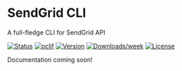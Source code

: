 SendGrid CLI
============

A full-fledge CLI for SendGrid API

[![Status](https://img.shields.io/badge/status-experimental-red.svg)](https://www.npmjs.com/package/@gettruck/sendgrid-cli)
[![oclif](https://img.shields.io/badge/cli-oclif-brightgreen.svg)](https://oclif.io)
[![Version](https://img.shields.io/npm/v/@gettruck/sendgrid-cli.svg)](https://www.npmjs.com/package/@gettruck/sendgrid-cli)
[![Downloads/week](https://img.shields.io/npm/dw/@gettruck/sendgrid-cli.svg)](https://npmjs.org/package/@gettruck/sendgrid-cli)
[![License](https://img.shields.io/npm/l/@gettruck/sendgrid-cli.svg)](https://github.com/GetTruck/sendgrid-cli/blob/master/package.json)

Documentation coming soon!
